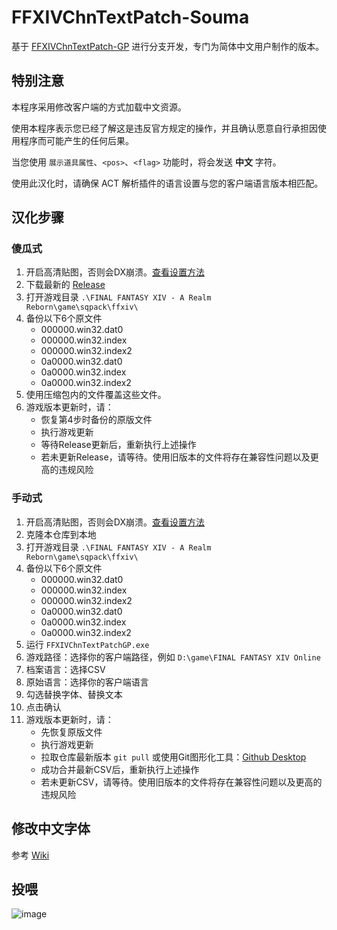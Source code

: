 # FFXIVChnTextPatch-Souma

基于 [FFXIVChnTextPatch-GP](https://github.com/GpointChen/FFXIVChnTextPatch-GP) 进行分支开发，专门为简体中文用户制作的版本。

## 特别注意

本程序采用修改客户端的方式加载中文资源。

使用本程序表示您已经了解这是违反官方规定的操作，并且确认愿意自行承担因使用程序而可能产生的任何后果。

当您使用 `展示道具属性`、`<pos>`、`<flag>` 功能时，将会发送 **中文** 字符。

使用此汉化时，请确保 ACT 解析插件的语言设置与您的客户端语言版本相匹配。

## 汉化步骤

### 傻瓜式

  1. 开启高清贴图，否则会DX崩溃。[查看设置方法](https://github.com/Souma-Sumire/FFXIVChnTextPatch-Souma/wiki/%E5%BC%80%E5%90%AF%E9%AB%98%E6%B8%85%E8%B4%B4%E5%9B%BE)
  1. 下载最新的 [Release](https://github.com/Souma-Sumire/FFXIVChnTextPatch-Souma/releases/latest)
  1. 打开游戏目录 `.\FINAL FANTASY XIV - A Realm Reborn\game\sqpack\ffxiv\`
  1. 备份以下6个原文件
      - 000000.win32.dat0
      - 000000.win32.index
      - 000000.win32.index2
      - 0a0000.win32.dat0
      - 0a0000.win32.index
      - 0a0000.win32.index2
  1. 使用压缩包内的文件覆盖这些文件。
  1. 游戏版本更新时，请：
      - 恢复第4步时备份的原版文件
      - 执行游戏更新
      - 等待Release更新后，重新执行上述操作
      - 若未更新Release，请等待。使用旧版本的文件将存在兼容性问题以及更高的违规风险

### 手动式

  1. 开启高清贴图，否则会DX崩溃。[查看设置方法](https://github.com/Souma-Sumire/FFXIVChnTextPatch-Souma/wiki/%E5%BC%80%E5%90%AF%E9%AB%98%E6%B8%85%E8%B4%B4%E5%9B%BE)
  1. 克隆本仓库到本地
  1. 打开游戏目录 `.\FINAL FANTASY XIV - A Realm Reborn\game\sqpack\ffxiv\`
  1. 备份以下6个原文件
      - 000000.win32.dat0
      - 000000.win32.index
      - 000000.win32.index2
      - 0a0000.win32.dat0
      - 0a0000.win32.index
      - 0a0000.win32.index2
  1. 运行 `FFXIVChnTextPatchGP.exe`
  1. 游戏路径：选择你的客户端路径，例如 `D:\game\FINAL FANTASY XIV Online`
  1. 档案语言：选择CSV
  1. 原始语言：选择你的客户端语言
  1. 勾选替换字体、替换文本
  1. 点击确认
  1. 游戏版本更新时，请：
      - 先恢复原版文件
      - 执行游戏更新
      - 拉取仓库最新版本 `git pull` 或使用Git图形化工具：[Github Desktop](https://desktop.github.com/)
      - 成功合并最新CSV后，重新执行上述操作
      - 若未更新CSV，请等待。使用旧版本的文件将存在兼容性问题以及更高的违规风险

## 修改中文字体

参考 [Wiki](https://github.com/Souma-Sumire/FFXIVChnTextPatch-Souma/wiki/%E8%87%AA%E5%88%B6%E6%B8%B8%E6%88%8F%E5%AD%97%E4%BD%93)

## 投喂

![image](https://github.com/Souma-Sumire/FFXIVChnTextPatch-Souma/assets/33572696/3a03b0fd-27ba-4062-b48a-009bf2ce637b)

